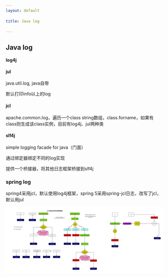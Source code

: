 ```yaml
---
layout: default

title: Java log

---
```


## Java log

#### log4j

#### jul 

java.util.log, java自带

默认打印info以上的log

#### jcl 

apache.common.log，遍历一个class string数组，class.forname，如果有class则生成该class实例，目前有log4j、jul两种类

#### slf4j
simple logging facade for java（门面）

通过绑定器绑定不同的log实现

提供一个桥接器，将其他日志框架桥接到slf4j

### spring log
spring4采用jcl，默认使用log4j框架，spring 5采用spring-jcl日志，改写了jcl，默认用jul



![](https://github.com/garydai/garydai.github.com/raw/master/_posts/pic/javalog.jpg)